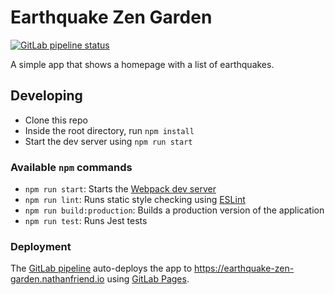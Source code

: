 # Earthquake Zen Garden

<a href="https://gitlab.com/nfriend/earthquake-zen-garden/pipelines/latest" target="_blank"><img src="https://gitlab.com/nfriend/earthquake-zen-garden/badges/main/pipeline.svg" alt="GitLab pipeline status"></a>

A simple app that shows a homepage with a list of earthquakes.

## Developing

- Clone this repo
- Inside the root directory, run `npm install`
- Start the dev server using `npm run start`

### Available `npm` commands

- `npm run start`: Starts the [Webpack dev
  server](https://webpack.js.org/configuration/dev-server/)
- `npm run lint`: Runs static style checking using [ESLint](https://eslint.org/)
- `npm run build:production`: Builds a production version of the application
- `npm run test`: Runs Jest tests

### Deployment

The [GitLab pipeline](.gitlab-ci.yml) auto-deploys the app to
https://earthquake-zen-garden.nathanfriend.io using [GitLab
Pages](https://docs.gitlab.com/ee/user/project/pages/).
